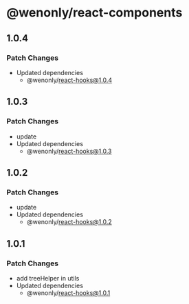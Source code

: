 # @wenonly/react-components

## 1.0.4

### Patch Changes

- Updated dependencies
  - @wenonly/react-hooks@1.0.4

## 1.0.3

### Patch Changes

- update
- Updated dependencies
  - @wenonly/react-hooks@1.0.3

## 1.0.2

### Patch Changes

- update
- Updated dependencies
  - @wenonly/react-hooks@1.0.2

## 1.0.1

### Patch Changes

- add treeHelper in utils
- Updated dependencies
  - @wenonly/react-hooks@1.0.1
